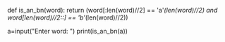 def is_an_bn(word):
    return (word[:len(word)//2] == 'a'*(len(word)//2) and word[len(word)//2::] == 'b'*(len(word)//2))

a=input("Enter word: ")
print(is_an_bn(a))


